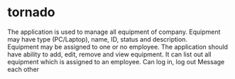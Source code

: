# tornado

The application is used to manage all equipment of company. 
Equipment may have type (PC/Laptop), name, ID, status and description.  
Equipment may be assigned to one or no employee. 
The application should have ability to add, edit, remove and view equipment. 
It can list out all equipment which is assigned to an employee.
Can log in, log out
Message each other
